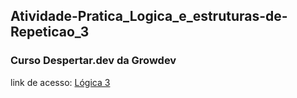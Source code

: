 ## Atividade-Pratica_Logica_e_estruturas-de-Repeticao_3
### Curso Despertar.dev da Growdev
link de acesso: <a href="https://edsoncamarafilho.github.io/Atividade-Pratica_Logica_e_estruturas-de-Repeticao_3/" target="_blank">Lógica 3<a/> 
 
